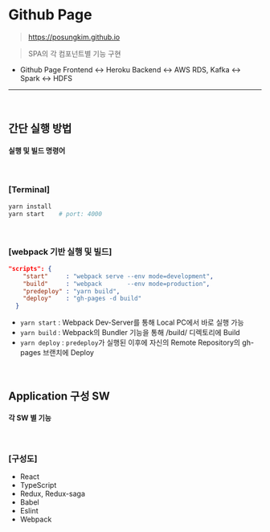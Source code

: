 # Github Page
> https://posungkim.github.io

> SPA의 각 컴포넌트별 기능 구현
- Github Page Frontend <-> Heroku Backend <-> AWS RDS, Kafka <-> Spark <-> HDFS 

<hr>
<br>

## 간단 실행 방법

#### 실행 및 빌드 명령어

<br>

### [Terminal]

```bash
yarn install
yarn start    # port: 4000
```

<br>

### [webpack 기반 실행 및 빌드]

```json
"scripts": {
    "start"     : "webpack serve --env mode=development",
    "build"     : "webpack       --env mode=production",
    "predeploy" : "yarn build",
    "deploy"    : "gh-pages -d build"
  }
```

- `yarn start`  : Webpack Dev-Server를 통해 Local PC에서 바로 실행 가능
- `yarn build`  : Webpack의 Bundler 기능을 통해 /build/ 디렉토리에 Build
- `yarn deploy` : `predeploy`가 실행된 이후에 자신의 Remote Repository의 gh-pages 브랜치에 Deploy

<br>

## Application 구성 SW

#### 각 SW 별 기능

<br>

### [구성도]

- React
- TypeScript
- Redux, Redux-saga
- Babel
- Eslint
- Webpack
